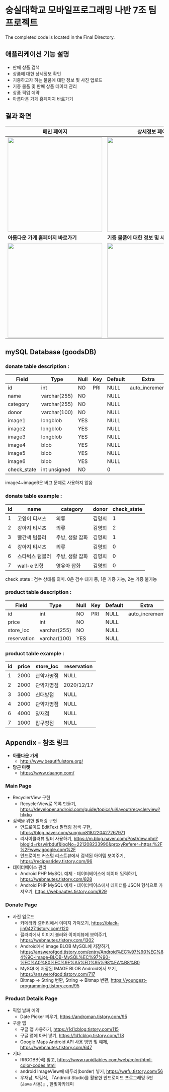 # 숭실대학교 모바일프로그래밍 나반 7조 팀프로젝트
The completed code is located in the Final Directory.
## 애플리케이션 기능 설명
* 판매 상품 검색
* 상품에 대한 상세정보 확인
* 기증하고자 하는 물품에 대한 정보 및 사진 업로드
* 기증 물품 및 판매 상품 데이터 관리
* 상품 픽업 예약
* 아름다운 가게 홈페이지 바로가기

## 결과 화면
| 메인 페이지 | 상세정보 페이지 | 상품 검색 |
|---|---|---|
|<img width="300" src="https://user-images.githubusercontent.com/55284181/102485744-5e438280-40ab-11eb-96a1-0ddad6e5e352.gif">|<img width="300" src="https://user-images.githubusercontent.com/55284181/102486104-e45fc900-40ab-11eb-9803-0f9252fced45.gif">|<img width="300" src="https://user-images.githubusercontent.com/55284181/102486796-f0985600-40ac-11eb-9cfb-aca9ceb96f74.gif">|
| **아름다운 가게 홈페이지 바로가기** | **기증 물품에 대한 정보 및 사진 업로드** |
|<img width="300" src="https://user-images.githubusercontent.com/55284181/102487034-466cfe00-40ad-11eb-9f71-c24a16f0b0ee.gif">|<img width="300" src="https://user-images.githubusercontent.com/55284181/102487755-694be200-40ae-11eb-82ac-bfeaddac0a44.gif">|


## mySQL Database (goodsDB)
### donate table description :
| Field       | Type         | Null | Key | Default | Extra          |
|-------------|--------------|------|-----|---------|----------------|
| id          | int          | NO   | PRI | NULL    | auto_increment |
| name        | varchar(255) | NO   |     | NULL    |                |
| category    | varchar(255) | NO   |     | NULL    |                |
| donor       | varchar(100) | NO   |     | NULL    |                |
| image1      | longblob     | YES  |     | NULL    |                |
| image2      | longblob     | YES  |     | NULL    |                |
| image3      | longblob     | YES  |     | NULL    |                |
| image4      | blob         | YES  |     | NULL    |                |
| image5      | blob         | YES  |     | NULL    |                |
| image6      | blob         | YES  |     | NULL    |                |
| check_state | int unsigned | NO   |     | 0       |                |

image4~image6은 버그 문제로 사용하지 않음

### donate table example :
| id | name                   | category              | donor     | check_state |
|----|------------------------|-----------------------|-----------|-------------|
|  1 | 고양이 티셔츠          | 의류                  | 김영희    |           1 |
|  2 | 강아지 티셔츠          | 의류                  | 김영희    |           2 |
|  3 | 빨간색 텀블러          | 주방, 생활 잡화       | 김영희    |           1 |
|  4 | 강아지 티셔츠          | 의류                  | 김영희    |           0 |
|  6 | 스타벅스 텀블러        | 주방, 생활 잡화       | 김영희    |           0 |
|  7 | wall-e 인형            | 영유아 잡화           | 김영희    |           0 |

check_state : 검수 상태를 의미. 0은 검수 대기 중, 1은 기증 가능, 2는 기증 불가능

### product table description :
| Field       | Type         | Null | Key | Default | Extra          |
|-------------|--------------|------|-----|---------|----------------|
| id          | int          | NO   | PRI | NULL    | auto_increment |
| price       | int          | NO   |     | NULL    |                |
| store_loc   | varchar(255) | NO   |     | NULL    |                |
| reservation | varchar(100) | YES  |     | NULL    |                |

### product table example :
| id | price  | store_loc          | reservation |
|----|--------|--------------------|-------------|
|  1 |   2000 | 관악자명점         | NULL        |
|  2 |   2000 | 관악자명점         | 2020/12/17  |
|  3 |   3000 | 신대방점           | NULL        |
|  4 |   2000 | 관악자명점         | NULL        |
|  6 |   4000 | 양재점             | NULL        |
|  7 |   1000 | 압구정점           | NULL        |

## Appendix - 참조 링크

* **아름다운 가게**
  * <http://www.beautifulstore.org/>
* **당근 마켓**
  * <https://www.daangn.com/>

### Main Page
* RecyclerView 구현
  * RecyclerView로 목록 만들기, <https://developer.android.com/guide/topics/ui/layout/recyclerview?hl=ko>
* 검색을 위한 필터링 구현
  * 안드로이드 EditText 필터링 검색 구현, <https://blog.naver.com/sungjun818/220427267971>
  * 리사이클러뷰 필터 사용하기, <https://m.blog.naver.com/PostView.nhn?blogId=rkswlrbduf&logNo=221208233990&proxyReferer=https:%2F%2Fwww.google.com%2F>
  * 안드로이드 커스텀 리스트뷰에서 검색된 아이템 보여주기, <https://recipes4dev.tistory.com/96>
* 데이터베이스 관리
  * Android PHP MySQL 예제 - 데이터베이스에 데이터 입력하기, <https://webnautes.tistory.com/828>
  * Android PHP MySQL 예제 - 데이터베이스에서 데이터를 JSON 형식으로 가져오기, <https://webnautes.tistory.com/829>

### Donate Page
* 사진 업로드
  * 카메라와 갤러리에서 이미지 가져오기, <https://black-jin0427.tistory.com/120>
  * 갤러리에서 이미지 불러와 이미지뷰에 보여주기, <https://webnautes.tistory.com/1302>
  * Android에서 image BLOB MySQL에 저장하기, <https://answerofgod.tistory.com/entry/Android%EC%97%90%EC%84%9C-image-BLOB-MySQL%EC%97%90-%EC%A0%80%EC%9E%A5%ED%95%98%EA%B8%B0>
  * MySQL에 저장된 IMAGE BLOB Android에서 보기, <https://answerofgod.tistory.com/717>
  * Bitmap -> String 변환, String -> Bitmap 변환, <https://youngest-programming.tistory.com/95>

### Product Details Page
* 픽업 날짜 예약
  * Date Picker 띄우기, <https://androman.tistory.com/95>
* 구글 맵
  * 구글 맵 사용하기, <https://1d1cblog.tistory.com/115>
  * 구글 맵에 마커 넣기, <https://1d1cblog.tistory.com/118>
  * Google Maps Android API 사용 방법 및 예제, <https://webnautes.tistory.com/647>
* 기타
  * RRGGBB(색) 참고, <https://www.rapidtables.com/web/color/html-color-codes.html>
  * android ImageView에 테두리(border) 넣기, <https://wefu.tistory.com/56>
  * 우재남, 박길식, 『Android Studio를 활용한 안드로이드 프로그래밍 5판 (Java 사용)』, 한빛아카데미
  
